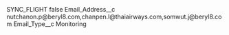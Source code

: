<?xml version="1.0" encoding="UTF-8"?>
<CustomMetadata xmlns="http://soap.sforce.com/2006/04/metadata" xmlns:xsi="http://www.w3.org/2001/XMLSchema-instance" xmlns:xsd="http://www.w3.org/2001/XMLSchema">
    <label>SYNC_FLIGHT</label>
    <protected>false</protected>
    <values>
        <field>Email_Address__c</field>
        <value xsi:type="xsd:string">nutchanon.p@beryl8.com,chanpen.l@thaiairways.com,somwut.j@beryl8.com</value>
    </values>
    <values>
        <field>Email_Type__c</field>
        <value xsi:type="xsd:string">Monitoring</value>
    </values>
</CustomMetadata>
